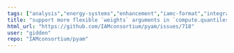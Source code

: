 ```yaml
---
tags: ["analysis","energy-systems","enhancement","iamc-format","integrated-assessment","integrated-assessment-scenarios","macro-energy","modeling","pyam","scenario","scenario-data","timeseries-format","visualization"]
title: "support more flexible `weights` arguments in `compute.quantiles()`"
html_url: "https://github.com/IAMconsortium/pyam/issues/718"
user: "gidden"
repo: "IAMconsortium/pyam"
---
```


